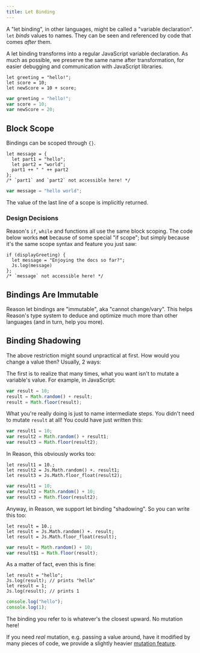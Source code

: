 ```yaml
---
title: Let Binding
---
```


A "let binding", in other languages, might be called a "variable declaration". `let` _binds_ values to names. They can be seen and referenced by code that comes _after_ them.

A let binding transforms into a regular JavaScript variable declaration. As much as possible, we preserve the same name after transformation, for easier debugging and communication with JavaScript libraries.

<!--DOCUSAURUS_CODE_TABS-->
<!--Reason-->
```reason
let greeting = "hello!";
let score = 10;
let newScore = 10 + score;
```
<!--Output-->
```js
var greeting = "hello!";
var score = 10;
var newScore = 20;
```
<!--END_DOCUSAURUS_CODE_TABS-->

## Block Scope

Bindings can be scoped through `{}`.

<!--DOCUSAURUS_CODE_TABS-->
<!--Reason-->
```reason
let message = {
  let part1 = "hello";
  let part2 = "world";
  part1 ++ " " ++ part2
};
/* `part1` and `part2` not accessible here! */
```
<!--Output-->
```js
var message = "hello world";
```
<!--END_DOCUSAURUS_CODE_TABS-->

The value of the last line of a scope is implicitly returned.

### Design Decisions

Reason's `if`, `while` and functions all use the same block scoping. The code below works **not** because of some special "if scope"; but simply because it's the same scope syntax and feature you just saw:

<!--DOCUSAURUS_CODE_TABS-->
<!--Reason-->
```reason
if (displayGreeting) {
  let message = "Enjoying the docs so far?";
  Js.log(message)
};
/* `message` not accessible here! */
```
<!--END_DOCUSAURUS_CODE_TABS-->

## Bindings Are Immutable

Reason let bindings are "immutable", aka "cannot change/vary". This helps Reason's type system to deduce and optimize much more than other languages (and in turn, help you more).

## Binding Shadowing

The above restriction might sound unpractical at first. How would you change a value then? Usually, 2 ways:

The first is to realize that many times, what you want isn't to mutate a variable's value. For example, in JavaScript:

<!--DOCUSAURUS_CODE_TABS-->
<!--JS-->
```javascript
var result = 10;
result = Math.random() + result;
result = Math.floor(result);
```
<!--END_DOCUSAURUS_CODE_TABS-->

What you're really doing is just to name intermediate steps. You didn't need to mutate `result` at all! You could have just written this:

<!--DOCUSAURUS_CODE_TABS-->
<!--JS-->
```javascript
var result1 = 10;
var result2 = Math.random() + result1;
var result3 = Math.floor(result2);

```
<!--END_DOCUSAURUS_CODE_TABS-->

In Reason, this obviously works too:

<!--DOCUSAURUS_CODE_TABS-->
<!--Reason-->
```reason
let result1 = 10.;
let result2 = Js.Math.random() +. result1;
let result3 = Js.Math.floor_float(result2);
```
<!--Output-->
```js
var result1 = 10;
var result2 = Math.random() + 10;
var result3 = Math.floor(result2);
```
<!--END_DOCUSAURUS_CODE_TABS-->

Anyway, in Reason, we support let binding "shadowing". So you can write this too:

<!--DOCUSAURUS_CODE_TABS-->
<!--Reason-->
```reason
let result = 10.;
let result = Js.Math.random() +. result;
let result = Js.Math.floor_float(result);
```
<!--Output-->
```js
var result = Math.random() + 10;
var result$1 = Math.floor(result);
```
<!--END_DOCUSAURUS_CODE_TABS-->

As a matter of fact, even this is fine:

<!--DOCUSAURUS_CODE_TABS-->
<!--Reason-->
```reason
let result = "hello";
Js.log(result); // prints "hello"
let result = 1;
Js.log(result); // prints 1
```
<!--Output-->
```js
console.log("hello");
console.log(1);
```
<!--END_DOCUSAURUS_CODE_TABS-->

The binding you refer to is whatever's the closest upward. No mutation here!

If you need _real_ mutation, e.g. passing a value around, have it modified by many pieces of code, we provide a slightly heavier [mutation feature](mutation.md).
